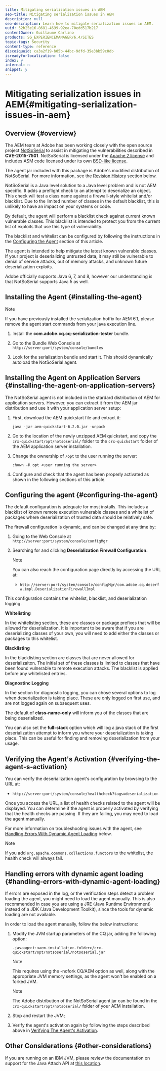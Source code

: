 ```yaml
---
title: Mitigating serialization issues in AEM
seo-title: Mitigating serialization issues in AEM
description: null
seo-description: Learn how to mitigate serialization issues in AEM.
uuid: 52b25e16-8681-4699-92ea-70edd517b217
contentOwner: Guillaume Carlino
products: SG_EXPERIENCEMANAGER/6.4/SITES
topic-tags: Security
content-type: reference
discoiquuid: ca3a2f19-b05b-44bc-9dfd-35e3bb59c0db
isreadyforlocalization: false
index: y
internal: n
snippet: y
---
```


# Mitigating serialization issues in AEM{#mitigating-serialization-issues-in-aem}

## Overview {#overview}

The AEM team at Adobe has been working closely with the open source project [NotSoSerial](https://github.com/kantega/notsoserial) to assist in mitigating the vulnerabilities described in **CVE-2015-7501**. NotSoSerial is licensed under the [Apache 2 license](http://www.apache.org/licenses/LICENSE-2.0) and includes ASM code licensed under its own [BSD-like license](http://asm.ow2.org/license.html).

The agent jar included with this package is Adobe's modified distribution of NotSoSerial. For more information, see the [Revision History](../../administering/using/mitigating-serialization-issues.md#main-pars-title-95812971) section below.  
  
NotSoSerial is a Java level solution to a Java level problem and is not AEM specific. It adds a preflight check to an attempt to deserialize an object. This check will test a class name against a firewall-style whitelist and/or blacklist. Due to the limited number of classes in the default blacklist, this is unlikely to have an impact on your systems or code.

By default, the agent will perform a blacklist check against current known vulnerable classes. This blacklist is intended to protect you from the current list of exploits that use this type of vulnerability.

The blacklist and whitelist can be configured by following the instructions in the [Configuring the Agent](../../administering/using/mitigating-serialization-issues.md#main-pars-title-421094637) section of this article.

The agent is intended to help mitigate the latest known vulnerable classes. If your project is deserializing untrusted data, it may still be vulnerable to denial of service attacks, out of memory attacks, and unknown future deserialization exploits.  
  
Adobe officially supports Java 6, 7, and 8, however our understanding is that NotSoSerial supports Java 5 as well.

## Installing the Agent {#installing-the-agent}

>[!NOTE]
>
>If you have previously installed the serialization hotfix for AEM 6.1, please remove the agent start commands from your java execution line.

1. Install the **com.adobe.cq.cq-serialization-tester** bundle.  

1. Go to the Bundle Web Console at `http://server:port/system/console/bundles`
1. Look for the serialization bundle and start it. This should dynamically autoload the NotSoSerial agent.

<!--
Comment Type: remark
Last Modified By: (ims-author-AAC0465A528DC04F0A490D44@AdobeID)
Last Modified Date: 2017-11-30T05:00:47.998-0500
<p>To verify. The name of the bundle seems to have changed with 6.2 L18. Also, it doesn't look like it requires explicit installation.<br /> </p>
-->

## Installing the Agent on Application Servers {#installing-the-agent-on-application-servers}

The NotSoSerial agent is not included in the stardard distribution of AEM for application servers. However, you can extract it from the AEM jar distribution and use it with your application server setup:

1. First, download the AEM quickstart file and extract it:

   ```shell
   java -jar aem-quickstart-6.2.0.jar -unpack
   ```

1. Go to the location of the newly unzipped AEM quickstart, and copy the `crx-quickstart/opt/notsoserial/` folder to the `crx-quickstart` folder of the AEM application server installation.  

1. Change the ownership of `/opt` to the user running the server:

   ```shell
   chown -R opt <user running the server>
   ```

1. Configure and check that the agent has been properly activated as shown in the following sections of this article.

## Configuring the agent {#configuring-the-agent}

The default configuration is adequate for most installs. This includes a blacklist of known remote execution vulnerable classes and a whitelist of packages where deserialization of trusted data should be relatively safe.

The firewall configuration is dynamic, and can be changed at any time by:

1. Going to the Web Console at `http://server:port/system/console/configMgr`
1. Searching for and clicking **Deserialization Firewall Configuration.**

   >[!NOTE]
   >
   >You can also reach the configuration page directly by accessing the URL at:
   >
   >    
   >    
   >    * `http://server:port/system/console/configMgr/com.adobe.cq.deserfw.impl.DeserializationFirewallImpl`
   >    
   >

This configuration contains the whitelist, blacklist, and deserialization logging.

**Whitelisting**

In the whitelisting section, these are classes or package prefixes that will be allowed for deserialization. It is important to be aware that if you are deserializing classes of your own, you will need to add either the classes or packages to this whitelist.

**Blacklisting** 
  
In the blacklisting section are classes that are never allowed for deserializaiton. The initial set of these classes is limited to classes that have been found vulnerable to remote execution attacks. The blacklist is applied before any whitelisted entries.

**Diagnostinc Logging** 
  
In the section for diagnostic logging, you can chose several options to log when deserialization is taking place. These are only logged on first use, and are not logged again on subsequent uses.  
  
The default of **class-name-only** will inform you of the classes that are being deserialized.

You can also set the **full-stack** option which will log a java stack of the first deserialization attempt to inform you where your deserialization is taking place. This can be useful for finding and removing deserialization from your usage.

## Verifying the Agent's Activation {#verifying-the-agent-s-activation}

You can verify the deserialization agent's configuration by browsing to the URL at:

* `http://server:port/system/console/healthcheck?tags=deserialization`

Once you access the URL, a list of health checks related to the agent will be displayed. You can determine if the agent is properly activated by verifying that the health checks are passing. If they are failing, you may need to load the agent manually.

For more information on troubleshooting issues with the agent, see [Handling Errors With Dynamic Agent Loading](#main-pars-title-1104713798) below.

>[!NOTE]
>
>If you add `org.apache.commons.collections.functors` to the whitelist, the health check will always fail.

## Handling errors with dynamic agent loading {#handling-errors-with-dynamic-agent-loading}

If errors are exposed in the log, or the verification steps detect a problem loading the agent, you might need to load the agent manually. This is also recommended in case you are using a JRE (Java Runtime Environment) instead of a JDK (Java Development Toolkit), since the tools for dynamic loading are not available.

In order to load the agent manually, follow the below instructions:

1. Modify the JVM startup parameters of the CQ jar, adding the following option:

   ```shell
   -javaagent:<aem-installation-folder>/crx-quickstart/opt/notsoserial/notsoserial.jar
   ```

   >[!NOTE]
   >
   >This requires using the -nofork CQ/AEM option as well, along with the appropriate JVM memory settings, as the agent won't be enabled on a forked JVM.

   >[!NOTE]
   >
   >The Adobe distribution of the NotSoSerial agent jar can be found in the `crx-quickstart/opt/notsoserial/` folder of your AEM installation.

1. Stop and restart the JVM;  

1. Verify the agent's activation again by following the steps described above in [Verifying The Agent's Activation](../../administering/using/mitigating-serialization-issues.md#main-pars-title-304897080).

## Other Considerations {#other-considerations}

If you are running on an IBM JVM, please review the documentation on support for the Java Attach API at [this location](https://www.ibm.com/support/knowledgecenter/SSSTCZ_2.0.0/com.ibm.rt.doc.20/user/attachapi.html).

<!--
Comment Type: draft

<h2>Revision History</h2>
-->

<!--
Comment Type: draft

<p>Adobe has slightly modified NotSoSerial to allow for dynamic configuration and to start with an enhanced blacklist. We have contributed this source to the notsoserial project at [0]<br /> <br /> </p>
-->

<!--
Comment Type: remark
Last Modified By: (ims-author-AAC0465A528DC04F0A490D44@AdobeID)
Last Modified Date: 2017-11-30T05:00:48.702-0500
<p>I don't think this should make it to public documentation. We might need to revise this if there will be a need for a revision history that lists the changes made on the Adobe version of the agent.<br /> </p>
-->

